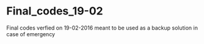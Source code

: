 # Final_codes_19-02
Final codes verfied on 19-02-2016
meant to be used as a backup solution in case of emergency
